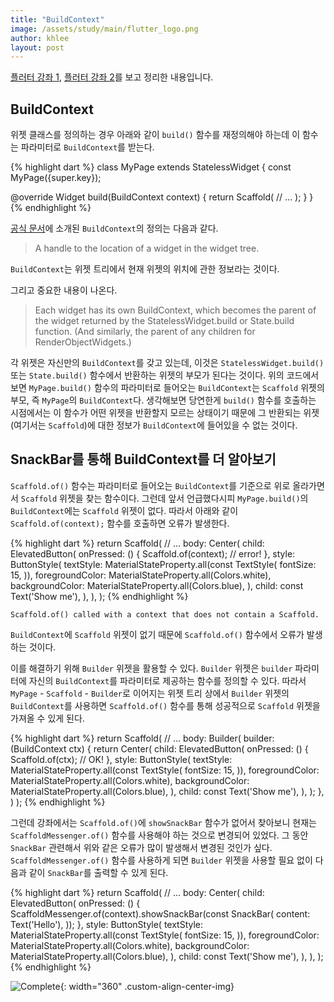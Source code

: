 ```yaml
---
title: "BuildContext"
image: /assets/study/main/flutter_logo.png
author: khlee
layout: post
---
```


[플러터 강좌 1](https://youtu.be/o-HpnWhI70U?si=8No-tpTjaySA_viR), [플러터 강좌 2](https://youtu.be/-zxGPfjiQQA?si=sryHeVIMRlL9iNHV)를 보고 정리한 내용입니다.

## BuildContext

위젯 클래스를 정의하는 경우 아래와 같이 `build()` 함수를 재정의해야 하는데 이 함수는 파라미터로 `BuildContext`를 받는다.

{% highlight dart %}
class MyPage extends StatelessWidget {
  const MyPage({super.key});

  @override
  Widget build(BuildContext context) {
    return Scaffold(
      // ...
    );
  }
}
{% endhighlight %}

[공식 문서](https://api.flutter.dev/flutter/widgets/BuildContext-class.html)에 소개된 `BuildContext`의 정의는 다음과 같다.

> A handle to the location of a widget in the widget tree.

`BuildContext`는 위젯 트리에서 현재 위젯의 위치에 관한 정보라는 것이다.

그리고 중요한 내용이 나온다.

> Each widget has its own BuildContext, which becomes the parent of the widget returned by the StatelessWidget.build or State.build function. (And similarly, the parent of any children for RenderObjectWidgets.)

각 위젯은 자신만의 `BuildContext`를 갖고 있는데, 이것은 `StatelessWidget.build()` 또는 `State.build()` 함수에서 반환하는 위젯의 부모가 된다는 것이다. 위의 코드에서 보면 `MyPage.build()` 함수의 파라미터로 들어오는 `BuildContext`는 `Scaffold` 위젯의 부모, 즉 `MyPage`의 `BuildContext`다. 생각해보면 당연한게 `build()` 함수를 호출하는 시점에서는 이 함수가 어떤 위젯을 반환할지 모르는 상태이기 때문에 그 반환되는 위젯(여기서는 `Scaffold`)에 대한 정보가 `BuildContext`에 들어있을 수 없는 것이다.

## SnackBar를 통해 BuildContext를 더 알아보기

`Scaffold.of()` 함수는 파라미터로 들어오는 `BuildContext`를 기준으로 위로 올라가면서 `Scaffold` 위젯을 찾는 함수이다. 그런데 앞서 언급했다시피 `MyPage.build()`의 `BuildContext`에는 `Scaffold` 위젯이 없다. 따라서 아래와 같이 `Scaffold.of(context);` 함수를 호출하면 오류가 발생한다.

{% highlight dart %}
return Scaffold(
  // ...
  body: Center(
    child: ElevatedButton(
      onPressed: () {
        Scaffold.of(context); // error!
      },
      style: ButtonStyle(
        textStyle: MaterialStateProperty.all(const TextStyle(
          fontSize: 15,
        )),
        foregroundColor: MaterialStateProperty.all(Colors.white),
        backgroundColor: MaterialStateProperty.all(Colors.blue),
      ),
      child: const Text('Show me'),
    ),
  ),
);
{% endhighlight %}

`Scaffold.of() called with a context that does not contain a Scaffold.`

`BuildContext`에 `Scaffold` 위젯이 없기 때문에 `Scaffold.of()` 함수에서 오류가 발생하는 것이다.

이를 해결하기 위해 `Builder` 위젯을 활용할 수 있다. `Builder` 위젯은 `builder` 파라미터에 자신의 `BuildContext`를 파라미터로 제공하는 함수를 정의할 수 있다. 따라서 `MyPage` - `Scaffold` - `Builder`로 이어지는 위젯 트리 상에서 `Builder` 위젯의 `BuildContext`를 사용하면 `Scaffold.of()` 함수를 통해 성공적으로 `Scaffold` 위젯을 가져올 수 있게 된다.

{% highlight dart %}
return Scaffold(
  // ...
  body: Builder(
    builder: (BuildContext ctx) {
      return Center(
        child: ElevatedButton(
          onPressed: () {
            Scaffold.of(ctx); // OK!
          },
          style: ButtonStyle(
            textStyle: MaterialStateProperty.all(const TextStyle(
              fontSize: 15,
            )),
            foregroundColor: MaterialStateProperty.all(Colors.white),
            backgroundColor: MaterialStateProperty.all(Colors.blue),
          ),
          child: const Text('Show me'),
        ),
      );
    },
  ) 
);
{% endhighlight %}

그런데 강좌에서는 `Scaffold.of()`에 `showSnackBar` 함수가 없어서 찾아보니 현재는 `ScaffoldMessenger.of()` 함수를 사용해야 하는 것으로 변경되어 있었다. 그 동안 `SnackBar` 관련해서 위와 같은 오류가 많이 발생해서 변경된 것인가 싶다. `ScaffoldMessenger.of()` 함수를 사용하게 되면 `Builder` 위젯을 사용할 필요 없이 다음과 같이 `SnackBar`를 출력할 수 있게 된다.

{% highlight dart %}
return Scaffold(
  // ...
  body: Center(
    child: ElevatedButton(
      onPressed: () {
        ScaffoldMessenger.of(context).showSnackBar(const SnackBar(
          content: Text('Hello'),
        ));
      },
      style: ButtonStyle(
        textStyle: MaterialStateProperty.all(const TextStyle(
          fontSize: 15,
        )),
        foregroundColor: MaterialStateProperty.all(Colors.white),
        backgroundColor: MaterialStateProperty.all(Colors.blue),
      ),
      child: const Text('Show me'),
    ),
  ),
);
{% endhighlight %}

![Complete]({{site.baseurl}}/assets/study/flutter/009_build_context/complete.png){: width="360" .custom-align-center-img}
